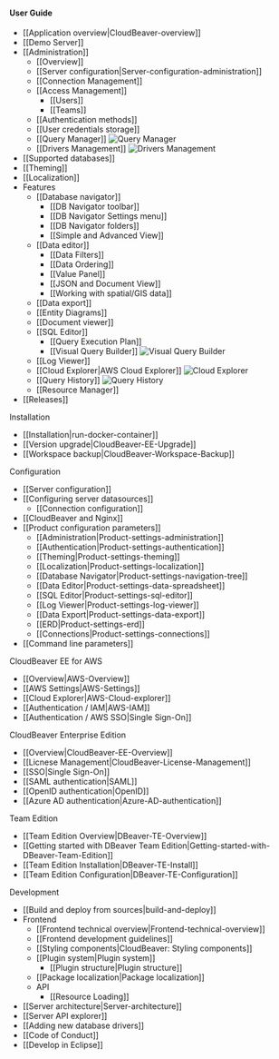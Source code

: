#### User Guide  

- [[Application overview|CloudBeaver-overview]]
- [[Demo Server]]
- [[Administration]]
   - [[Overview]]
   - [[Server configuration|Server-configuration-administration]]
   - [[Connection Management]]
   - [[Access Management]]
     - [[Users]]
     - [[Teams]]
   - [[Authentication methods]]
   - [[User credentials storage]]
   - [[Query Manager]] ![Query Manager](https://github.com/dbeaver/cloudbeaver/wiki/images/commercial.png)
   - [[Drivers Management]] ![Drivers Management](https://github.com/dbeaver/cloudbeaver/wiki/images/commercial.png)
- [[Supported databases]]
- [[Theming]]
- [[Localization]]
- Features
   - [[Database navigator]]
     - [[DB Navigator toolbar]]
     - [[DB Navigator Settings menu]]
     - [[DB Navigator folders]]
     - [[Simple and Advanced View]]
   - [[Data editor]]
     - [[Data Filters]]
     - [[Data Ordering]]
     - [[Value Panel]]
     - [[JSON and Document View]] 
     - [[Working with spatial/GIS data]] <!--CMD:SKIP-->
   - [[Data export]]
   - [[Entity Diagrams]] 
   - [[Document viewer]]
   - [[SQL Editor]]
     - [[Query Execution Plan]]
     - [[Visual Query Builder]] ![Visual Query Builder](https://github.com/dbeaver/cloudbeaver/wiki/images/commercial.png)
   - [[Log Viewer]]
   - [[Cloud Explorer|AWS Cloud Explorer]]  <!--CMD:SKIP--> ![Cloud Explorer](https://github.com/dbeaver/cloudbeaver/wiki/images/commercial.png)
   - [[Query History]] ![Query History](https://github.com/dbeaver/cloudbeaver/wiki/images/commercial.png)
   - [[Resource Manager]]
- [[Releases]] <!-- CMD:SKIP -->

Installation  

- [[Installation|run-docker-container]]
- [[Version upgrade|CloudBeaver-EE-Upgrade]]
- [[Workspace backup|CloudBeaver-Workspace-Backup]]

Configuration   

- [[Server configuration]]
- [[Configuring server datasources]]
   - [[Connection configuration]] 
- [[CloudBeaver and Nginx]]
- [[Product configuration parameters]]
   - [[Administration|Product-settings-administration]]
   - [[Authentication|Product-settings-authentication]]
   - [[Theming|Product-settings-theming]]
   - [[Localization|Product-settings-localization]]
   - [[Database Navigator|Product-settings-navigation-tree]]
   - [[Data Editor|Product-settings-data-spreadsheet]]
   - [[SQL Editor|Product-settings-sql-editor]]
   - [[Log Viewer|Product-settings-log-viewer]]
   - [[Data Export|Product-settings-data-export]]
   - [[ERD|Product-settings-erd]]
   - [[Connections|Product-settings-connections]]
- [[Command line parameters]]

CloudBeaver EE for AWS
- [[Overview|AWS-Overview]]
- [[AWS Settings|AWS-Settings]]
- [[Cloud Explorer|AWS-Cloud-explorer]]
- [[Authentication / IAM|AWS-IAM]]
- [[Authentication / AWS SSO|Single Sign-On]]

CloudBeaver Enterprise Edition
- [[Overview|CloudBeaver-EE-Overview]]
- [[Licnese Management|CloudBeaver-License-Management]]
- [[SSO|Single Sign-On]]
- [[SAML authentication|SAML]]
- [[OpenID authentication|OpenID]]
- [[Azure AD authentication|Azure-AD-authentication]]

Team Edition

- [[Team Edition Overview|DBeaver-TE-Overview]]
- [[Getting started with DBeaver Team Edition|Getting-started-with-DBeaver-Team-Edition]]
- [[Team Edition Installation|DBeaver-TE-Install]]
- [[Team Edition Configuration|DBeaver-TE-Configuration]]


Development <!--CMD:SKIP-->

- [[Build and deploy from sources|build-and-deploy]] <!--CMD:SKIP-->
- Frontend <!--CMD:SKIP-->
  - [[Frontend technical overview|Frontend-technical-overview]] <!--CMD:SKIP-->
  - [[Frontend development guidelines]] <!--CMD:SKIP-->
  - [[Styling components|CloudBeaver: Styling components]] <!--CMD:SKIP-->
  - [[Plugin system|Plugin system]] <!--CMD:SKIP-->
    - [[Plugin structure|Plugin structure]] <!--CMD:SKIP-->
  - [[Package localization|Package localization]] <!--CMD:SKIP-->
  - API <!--CMD:SKIP-->
    - [[Resource Loading]] <!--CMD:SKIP-->
- [[Server architecture|Server-architecture]] <!--CMD:SKIP-->
- [[Server API explorer]] <!--CMD:SKIP-->
- [[Adding new database drivers]] <!--CMD:SKIP-->
- [[Code of Conduct]] <!--CMD:SKIP-->
- [[Develop in Eclipse]] <!--CMD:SKIP-->
